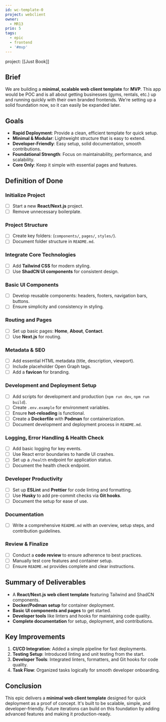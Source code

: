 ```yaml
---
id: wc-template-0
project: webclient
owner:
  - MR13
prio: 5
tags:
  - epic
  - frontend
  - '#mvp'
---
```


project: [[Just Book]]

## Brief

We are building a **minimal, scalable web client template** for **MVP**. This app would be POC and is all about getting businesses (gyms, rentals, etc.) up and running quickly with their own branded frontends. We're setting up a solid foundation now, so it can easily be expanded later.

## Goals

- **Rapid Deployment**: Provide a clean, efficient template for quick setup.
- **Minimal & Modular**: Lightweight structure that is easy to extend.
- **Developer-Friendly**: Easy setup, solid documentation, smooth contributions.
- **Foundational Strength**: Focus on maintainability, performance, and scalability.
- **Core Only**: Keep it simple with essential pages and features.

## Definition of Done

### Initialize Project

- [ ] Start a new **React/Next.js** project.
- [ ] Remove unnecessary boilerplate.

### Project Structure

- [ ] Create key folders: (`components/`, `pages/`, `styles/`).
- [ ] Document folder structure in `README.md`.

### Integrate Core Technologies

- [ ] Add **Tailwind CSS** for modern styling.
- [ ] Use **ShadCN UI components** for consistent design.

### Basic UI Components

- [ ] Develop reusable components: headers, footers, navigation bars, buttons.
- [ ] Ensure simplicity and consistency in styling.

### Routing and Pages

- [ ] Set up basic pages: **Home**, **About**, **Contact**.
- [ ] Use **Next.js** for routing.

### Metadata & SEO

- [ ] Add essential HTML metadata (title, description, viewport).
- [ ] Include placeholder Open Graph tags.
- [ ] Add a **favicon** for branding.

### Development and Deployment Setup

- [ ] Add scripts for development and production (`npm run dev`, `npm run build`).
- [ ] Create `.env.example` for environment variables.
- [ ] Ensure **hot-reloading** is functional.
- [ ] Create a **Dockerfile** with **Podman** for containerization.
- [ ] Document development and deployment process in `README.md`.

### Logging, Error Handling & Health Check

- [ ] Add basic logging for key events.
- [ ] Use React error boundaries to handle UI crashes.
- [ ] Set up a `/health` endpoint for application status.
- [ ] Document the health check endpoint.

### Developer Productivity

- [ ] Set up **ESLint** and **Prettier** for code linting and formatting.
- [ ] Use **Husky** to add pre-commit checks via **Git hooks**.
- [ ] Document the setup for ease of use.

### Documentation

- [ ] Write a comprehensive `README.md` with an overview, setup steps, and contribution guidelines.

### Review & Finalize

- [ ] Conduct a **code review** to ensure adherence to best practices.
- [ ] Manually test core features and container setup.
- [ ] Ensure `README.md` provides complete and clear instructions.

## Summary of Deliverables

- A **React/Next.js web client template** featuring Tailwind and ShadCN components.
- **Docker/Podman setup** for container deployment.
- **Basic UI components and pages** to get started.
- **Developer tools** like linters and hooks for maintaining code quality.
- **Complete documentation** for setup, deployment, and contributions.

## Key Improvements

1. **CI/CD Integration**: Added a simple pipeline for fast deployments.
2. **Testing Setup**: Introduced linting and unit testing from the start.
3. **Developer Tools**: Integrated linters, formatters, and Git hooks for code quality.
4. **Task Flow**: Organized tasks logically for smooth developer onboarding.

## Conclusion

This epic delivers a **minimal web client template** designed for quick deployment as a proof of concept. It's built to be scalable, simple, and developer-friendly. Future iterations can build on this foundation by adding advanced features and making it production-ready.
